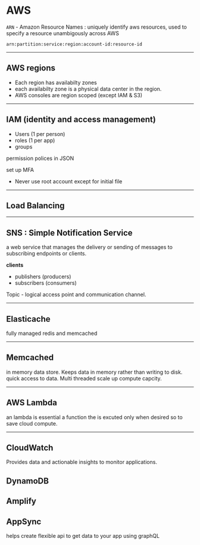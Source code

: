 # AWS

`ARN` - Amazon Resource Names : uniquely identify aws resources, used to specify a resource unambigously across AWS

```
arn:partition:service:region:account-id:resource-id
```

---

## AWS regions

- Each region has availabilty zones
- each availabilty zone is a physical data center in the region.
- AWS consoles are region scoped (except IAM & S3)

---

## IAM (identity and access management)

- Users (1 per person)
- roles (1 per app)
- groups

permission polices in JSON

set up MFA

- Never use root account except for initial file

---

## Load Balancing

---

## SNS : Simple Notification Service

a web service that manages the delivery or sending of messages to subscribing endpoints or clients.

**clients**

- publishers (producers)
- subscribers (consumers)

Topic - logical access point and communication channel.

---

## Elasticache

fully managed redis and memcached

---

## Memcached

in memory data store.
Keeps data in memory rather than writing to disk. quick access to data.
Multi threaded scale up compute capcity.

---

## AWS Lambda

an lambda is essential a function the is excuted only when desired so to save cloud compute.

---

## CloudWatch

Provides data and actionable insights to monitor applications.

## DynamoDB

## Amplify

## AppSync

helps create flexible api to get data to your app using graphQL
